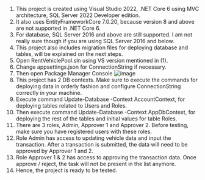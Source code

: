 1. This project is created using Visual Studio 2022, .NET Core 6 using MVC architecture, SQL Server 2022 Developer edition.
2. It also uses EntityFrameworkCore 7.0.20, because version 8 and above are not supported in .NET Core 6.
3. For database, SQL Server 2016 and above are still supported. I am not really sure though if you are using SQL Server 2016 and below.
4. This project also includes migration files for deploying database and tables, will be explained on the next steps.
5. Open RentVehiclePool.sln using VS version mentioned in (1).
6. Change appsettings.json for ConnectionString if necessary.
7. Then open Package Manager Console
   ![image](https://github.com/user-attachments/assets/cb1767e8-0b59-453e-a643-99ab4556b4ad)
8. This project has 2 DB contexts. Make sure to execute the commands for deploying data in orderly fashion and configure ConnectionString correctly in your machine.
9. Execute command Update-Database -Context AccountContext, for deploying tables related to Users and Roles.
10. Then execute command Update-Database -Context AppDbContext, for deploying the rest of the tables and initial values for table Roles.
11. There are 3 roles, Admin, Approver 1 and Approver 2. Before testing, make sure you have registered users with these roles.
12. Role Admin has access to updating vehicle data and input the transaction. After a transaction is submitted, the data will need to be approved by Approver 1 and 2.
13. Role Approver 1 & 2 has access to approving the transaction data. Once approve / reject, the task will not be present in the list anymore.
14. Hence, the project is ready to be tested. 
